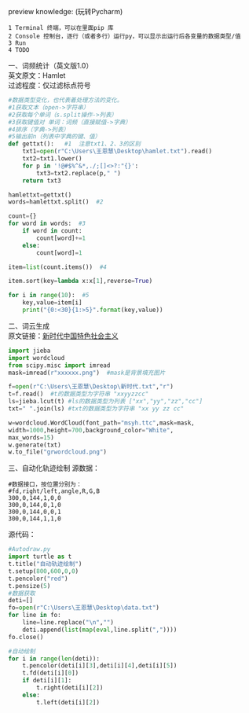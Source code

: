 preview knowledge: (玩转Pycharm)    
```
1 Terminal 终端，可以在里面pip 库    
2 Console 控制台，逐行（或者多行）运行py，可以显示出运行后各变量的数据类型/值    
3 Run   
4 TODO    
```
一、词频统计（英文版1.0）   
英文原文：Hamlet   
过滤程度：仅过滤标点符号  
```py
#数据类型变化，也代表着处理方法的变化。
#1获取文本（open->字符串）
#2获取每个单词（s.split操作->列表）
#3获取键值对 单词：词频（直接赋值->字典）
#4排序（字典->列表）
#5输出前n（列表中字典的键、值）
def gettxt():   #1  注意txt1、2、3的区别
    txt1=open(r"C:\Users\王恩慧\Desktop\hamlet.txt").read()
    txt2=txt1.lower()
    for p in '!@#$%^&*,./;[]<>?:"{}':
        txt3=txt2.replace(p," ")
    return txt3

hamlettxt=gettxt()
words=hamlettxt.split()  #2

count={}
for word in words:  #3
    if word in count:
        count[word]+=1
    else:
        count[word]=1

item=list(count.items())  #4

item.sort(key=lambda x:x[1],reverse=True)

for i in range(10):  #5
    key,value=item[i]
    print("{0:<30}{1:>5}".format(key,value))
```
二、词云生成    
原文链接：[新时代中国特色社会主义](https://python123.io/resources/pye/%E6%96%B0%E6%97%B6%E4%BB%A3%E4%B8%AD%E5%9B%BD%E7%89%B9%E8%89%B2%E7%A4%BE%E4%BC%9A%E4%B8%BB%E4%B9%89.txt)   

```py
import jieba
import wordcloud
from scipy.misc import imread
mask=imread(r"xxxxxx.png")  #mask是背景填充图片

f=open(r"C:\Users\王恩慧\Desktop\新时代.txt","r")
t=f.read()  #t的数据类型为字符串 "xxyyzzcc"
ls=jieba.lcut(t) #ls的数据类型为列表 ["xx","yy","zz","cc"]
txt=" ".join(ls) #txt的数据类型为字符串 "xx yy zz cc"

w=wordcloud.WordCloud(font_path="msyh.ttc",mask=mask,
width=1000,height=700,background_color="White",
max_words=15)
w.generate(txt)
w.to_file("grwordcloud.png")

```
三、自动化轨迹绘制
源数据：
```
#数据接口，按位置分别为：
#fd,right/left,angle,R,G,B
300,0,144,1,0,0
300,0,144,0,1,0
300,0,144,0,0,1
300,0,144,1,1,0
```
源代码：
```py
#Autodraw.py
import turtle as t
t.title("自动轨迹绘制")
t.setup(800,600,0,0)
t.pencolor("red")
t.pensize(5)
#数据获取
deti=[]
fo=open(r"C:\Users\王恩慧\Desktop\data.txt")
for line in fo:
    line=line.replace("\n","")
    deti.append(list(map(eval,line.split(","))))
fo.close()

#自动绘制
for i in range(len(deti)):
    t.pencolor(deti[i][3],deti[i][4],deti[i][5])
    t.fd(deti[i][0])
    if deti[i][1]:
        t.right(deti[i][2])
    else:
        t.left(deti[i][2])

```
